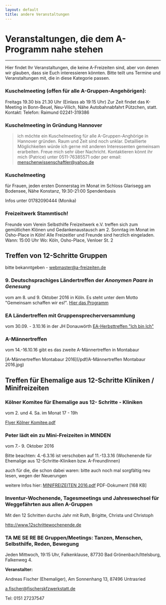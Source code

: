 ```yaml
---
layout: default
title: andere Veranstaltungen
---
```


# Veranstaltungen, die dem A-Programm nahe stehen
---
Hier findet Ihr Veranstaltungen, die keine A-Freizeiten sind, aber von denen
wir glauben, dass sie Euch interessieren könnten. Bitte teilt uns Termine und
Veranstaltungen mit, die in diese Kategorie passen.


### Kuschelmeeting (offen für alle A-Gruppen-Angehörigen):
Freitags 19.30 bis 21.30 Uhr (Einlass ab 19:15 Uhr)
Zur Zeit findet das K-Meeting in Bonn-Beuel, Neu-Vilich, Nähe Autobahnabfahrt
Pützchen, statt.
Kontakt: Telefon: Raimund 02241-319386

### Kuschelmeeting in Gründung Hannover


> ich möchte ein Kuschelmeeting für alle
> A-Gruppen-Anghörige in Hannover gründen.
> Raum und Zeit sind noch unklar. Detaillierte Möglichkeiten
> würde ich gerne mit anderen Interessenten gemeinsam
> erarbeiten. Freue mich sehr über Nachricht.
> Kontaktieren könnt ihr mich (Patrice) unter 0511-76385571
> oder per email: menschenwissenschaftler@yahoo.de

### Kuschelmeeting
für Frauen, jeden ersten Donnerstag im Monat
im Schloss Glarisegg am Bodensee, Nähe Konstanz, 19:30-21:00
Spendenbasis

Infos unter 01782090444 (Monika)


### Freizeitwerk Stammtisch!

Freunde vom Verein Selbsthilfe Freizeitwerk e.V. treffen sich zum gemütlichen
Klönen und Gedankenaustausch am 2. Sonntag im Monat
im Osho-Place in Köln! Alle Freizeitler und Freunde sind herzlich eingeladen.
Wann: 15:00 Uhr
Wo: Köln, Osho-Place, Venloer St. 2


## Treffen von 12-Schritte Gruppen

bitte bekanntgeben - <webmaster@a-freizeiten.de>

### 9. Deutschsprachiges Ländertreffen der _Anonymen Paare in Genesung_

vom am 8. und 9. Oktober 2016 in Köln. Es steht unter dem Motto "Gemeinsam schaffen wir es!". 
[Hier das Programm](http://www.recovering-couples.de/files/RCATreffen2016.pdf)

### EA Ländertreffen mit Gruppensprecherversammlung

vom 30.09. - 3.10.16 in der JH Donauwörth
[EA-Herbsttreffen "Ich bin Ich"](/pdf/HerbsttreffenEA2016.pdf)

### A-Männertreffen

vom 14.-16.10.16 gibt es das zweite A-Männertreffen in Montabaur

[A-Männertreffen Montabaur 2016](/pdf/A-Männertreffen Montabaur 2016.jpg)
 
## Treffen für Ehemalige aus 12-Schritte Kliniken / Minifreizeiten

### Kölner Komitee für Ehemalige aus 12- Schritte - Kliniken

vom 2. und 4. Sa. im Monat 17 - 19h

[Flyer Kölner Komitee.pdf](/pdf/FlyerKölnerKomitee.pdf)

### Peter lädt ein zu Mini-Freizeiten in MINDEN

vom 7.- 9. Oktober 2016

Bitte beachten: 4.-6.3.16 ist verschoben auf 11.-13.3.16
(Wochenende für Ehemalige aus 12-Schritte-Kliniken bzw. A-FreundInnen)

auch für die, die schon dabei waren:
bitte auch noch mal sorgfältig neu lesen, wegen der Neuerungen

weitere Infos hier:
[MINIFREIZEITEN 2016.pdf](/pdf/MINIFREIZEITEN2016.doc.pdf)
PDF-Dokument [168 KB]

### Inventur-Wochenende, Tagesmeetings und Jahreswechsel für Weggefährten aus allen A-Gruppen

Mit den 12 Schritten durchs Jahr mit Ruth, Brigitte, Christa und Christoph 

<http://www.12schrittewochenende.de>

### TA ME SE RE BE Gruppen/Meetings: Tanzen, Menschen, Selbsthilfe, Reden, Bewegung

Jeden Mittwoch, 19:15 Uhr, Falkenklause, 87730 Bad Grönenbach/Ittelsburg, Falkenweg 4.

__Veranstalter:__

Andreas Fischer (Ehemaliger),
Am Sonnenhang 13,
87496 Untrasried

<a.fischer@fischerskfzwerkstatt.de>

Tel: 0151 27237547
